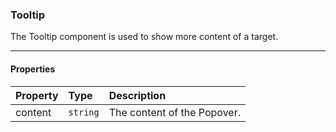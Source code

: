 ### Tooltip
The Tooltip component is used to show more content of a target.

---

#### Properties

| Property | Type | Description |
|----------|:------|:-------------|
| content| `string` | The content of the Popover. |
